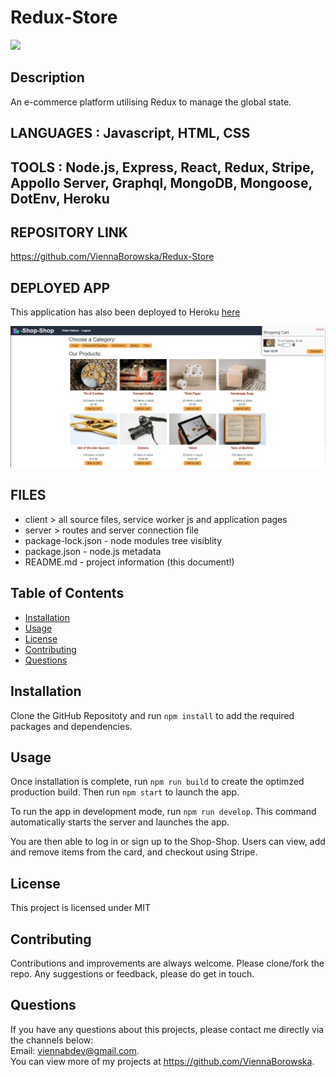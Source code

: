 # Redux-Store

<img src="http://img.shields.io/badge/license-MIT-blue.svg"></img>

## Description

An e-commerce platform utilising Redux to manage the global state.

## LANGUAGES : Javascript, HTML, CSS

## TOOLS : Node.js, Express, React, Redux, Stripe, Appollo Server, Graphql, MongoDB, Mongoose, DotEnv, Heroku

## REPOSITORY LINK

https://github.com/ViennaBorowska/Redux-Store

## DEPLOYED APP

This application has also been deployed to Heroku [here](https://safe-bayou-40613.herokuapp.com/)

<img src="./assets/shop-shop.jpg">

## FILES

- client > all source files, service worker js and application pages
- server > routes and server connection file
- package-lock.json - node modules tree visiblity
- package.json - node.js metadata
- README.md - project information (this document!)

## Table of Contents

- [Installation](#installation)
- [Usage](#usage)
- [License](#license)
- [Contributing](#contributing)
- [Questions](#questions)

## Installation

Clone the GitHub Repositoty and run
`npm install`
to add the required packages and dependencies.

## Usage

Once installation is complete, run
`npm run build`
to create the optimzed production build.
Then run `npm start` to launch the app.

To run the app in development mode, run
`npm run develop`.
This command automatically starts the server and launches the app.

You are then able to log in or sign up to the Shop-Shop. Users can view, add and remove items from the card, and checkout using Stripe.

## License

This project is licensed under MIT

## Contributing

Contributions and improvements are always welcome. Please clone/fork the repo. Any suggestions or feedback, please do get in touch.

## Questions

If you have any questions about this projects, please contact me directly via the channels below: </br>
Email: viennabdev@gmail.com.</br>
You can view more of my projects at https://github.com/ViennaBorowska.
